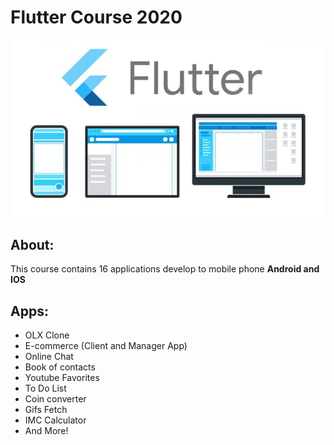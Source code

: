 # Flutter Course 2020
<img src=".github/flutter_img.jpg">

## About: 
This course contains 16 applications develop to mobile phone __Android and IOS__

## Apps:
- OLX Clone
- E-commerce (Client and Manager App)
- Online Chat
- Book of contacts
- Youtube Favorites
- To Do List
- Coin converter
- Gifs Fetch
- IMC Calculator
- And More!
